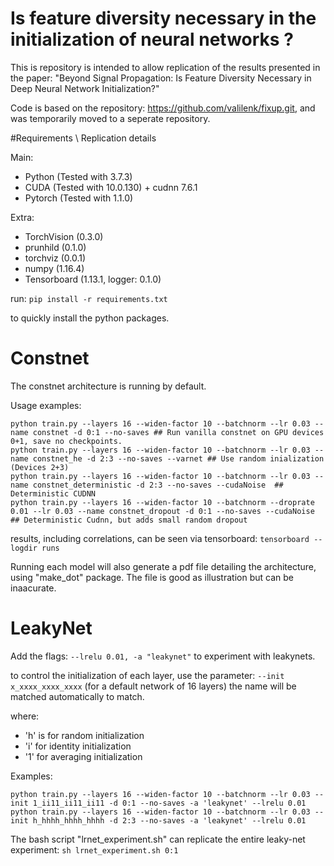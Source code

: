 # Is feature diversity necessary in the initialization of neural networks ?

This is repository is intended to allow replication of the results presented in the paper:
"Beyond Signal Propagation: Is Feature Diversity Necessary in Deep Neural Network Initialization?"

Code is based on the repository: https://github.com/valilenk/fixup.git, and was temporarily moved to a seperate repository.

#Requirements \ Replication details

Main:
* Python (Tested with 3.7.3)
* CUDA (Tested with 10.0.130) + cudnn 7.6.1
* Pytorch (Tested with 1.1.0)

Extra:
* TorchVision  (0.3.0)
* prunhild (0.1.0)
* torchviz (0.0.1)
* numpy (1.16.4)
* Tensorboard (1.13.1, logger: 0.1.0)

run:
`
pip install -r requirements.txt
`

to quickly install the python packages.

# Constnet
The constnet architecture is running by default. 

Usage examples:
```
python train.py --layers 16 --widen-factor 10 --batchnorm --lr 0.03 --name constnet -d 0:1 --no-saves ## Run vanilla constnet on GPU devices 0+1, save no checkpoints.
python train.py --layers 16 --widen-factor 10 --batchnorm --lr 0.03 --name constnet_he -d 2:3 --no-saves --varnet ## Use random inialization (Devices 2+3)
python train.py --layers 16 --widen-factor 10 --batchnorm --lr 0.03 --name constnet_deterministic -d 2:3 --no-saves --cudaNoise  ## Deterministic CUDNN
python train.py --layers 16 --widen-factor 10 --batchnorm --droprate 0.01 --lr 0.03 --name constnet_dropout -d 0:1 --no-saves --cudaNoise ## Deterministic Cudnn, but adds small random dropout
```

results, including correlations, can be seen via tensorboard:
`
tensorboard --logdir runs
`

Running each model will also generate a pdf file detailing the architecture, using "make_dot" package. The file is good as illustration but can be inaacurate.


# LeakyNet

Add the flags: 
`--lrelu 0.01, -a "leakynet"`
to experiment with leakynets.

to control the initialization of each layer, use the parameter:
`--init x_xxxx_xxxx_xxxx` (for a default network of 16 layers)
the name will be matched automatically to match.

where:
* 'h' is for random initialization
* 'i' for identity initialization
* '1' for averaging initialization

Examples:
```
python train.py --layers 16 --widen-factor 10 --batchnorm --lr 0.03 --init 1_ii11_ii11_ii11 -d 0:1 --no-saves -a 'leakynet' --lrelu 0.01
python train.py --layers 16 --widen-factor 10 --batchnorm --lr 0.03 --init h_hhhh_hhhh_hhhh -d 2:3 --no-saves -a 'leakynet' --lrelu 0.01
```

The bash script "lrnet_experiment.sh" can replicate the entire leaky-net experiment:
`sh lrnet_experiment.sh 0:1` 
